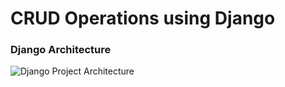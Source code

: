 # CRUD Operations using Django

### Django Architecture

![Django Project Architecture](https://github.com/debarshee2004/django_crud/assets/129538241/a04cde9e-86dc-4eb7-b12b-f070de99d296)
